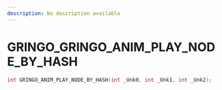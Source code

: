 ```yaml
---
description: No description available 
---
```


# GRINGO\_GRINGO_ANIM_PLAY_NODE_BY_HASH

```cpp
int GRINGO_ANIM_PLAY_NODE_BY_HASH(int _Unk0, int _Unk1, int _Unk2);
```